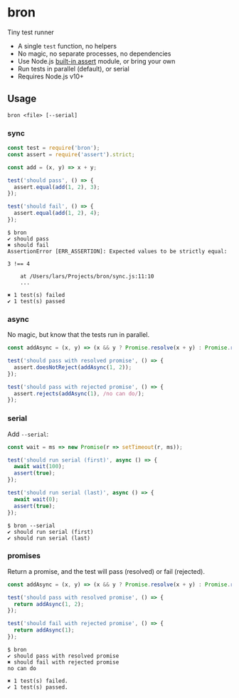 # bron

Tiny test runner

- A single `test` function, no helpers
- No magic, no separate processes, no dependencies
- Use Node.js [built-in assert](https://nodejs.org/api/assert.html) module, or bring your own
- Run tests in parallel (default), or serial
- Requires Node.js v10+

## Usage

```
bron <file> [--serial]
```

### sync

```js
const test = require('bron');
const assert = require('assert').strict;

const add = (x, y) => x + y;

test('should pass', () => {
  assert.equal(add(1, 2), 3);
});

test('should fail', () => {
  assert.equal(add(1, 2), 4);
});
```

```
$ bron
✔ should pass
✖ should fail
AssertionError [ERR_ASSERTION]: Expected values to be strictly equal:

3 !== 4

    at /Users/lars/Projects/bron/sync.js:11:10
    ...

✖ 1 test(s) failed
✔ 1 test(s) passed
```

### async

No magic, but know that the tests run in parallel.

```js
const addAsync = (x, y) => (x && y ? Promise.resolve(x + y) : Promise.reject('no can do'));

test('should pass with resolved promise', () => {
  assert.doesNotReject(addAsync(1, 2));
});

test('should pass with rejected promise', () => {
  assert.rejects(addAsync(1), /no can do/);
});
```

### serial

Add `--serial`:

```js
const wait = ms => new Promise(r => setTimeout(r, ms));

test('should run serial (first)', async () => {
  await wait(100);
  assert(true);
});

test('should run serial (last)', async () => {
  await wait(0);
  assert(true);
});
```

```
$ bron --serial
✔ should run serial (first)
✔ should run serial (last)
```

### promises

Return a promise, and the test will pass (resolved) or fail (rejected).

```js
const addAsync = (x, y) => (x && y ? Promise.resolve(x + y) : Promise.reject('no can do'));

test('should pass with resolved promise', () => {
  return addAsync(1, 2);
});

test('should fail with rejected promise', () => {
  return addAsync(1);
});
```

```
$ bron
✔ should pass with resolved promise
✖ should fail with rejected promise
no can do

✖ 1 test(s) failed.
✔ 1 test(s) passed.
```
